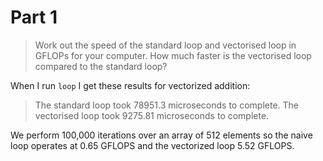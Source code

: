 # Part 1

> Work out the speed of the standard loop and vectorised loop in GFLOPs for your
> computer. How much faster is the vectorised loop compared to the standard
> loop?

When I run `loop` I get these results for vectorized addition:

> The standard loop took 78951.3 microseconds to complete.
> The vectorised loop took 9275.81 microseconds to complete.

We perform 100,000 iterations over an array of 512 elements so the naive loop
operates at 0.65 GFLOPS and the vectorized loop 5.52 GFLOPS.
